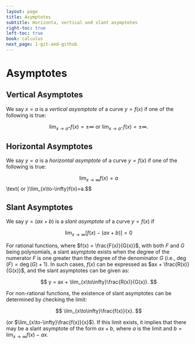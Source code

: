 ```yaml
---
layout: page
title: Asymptotes
subtitle: Horizonta, vertical and slant asymptotes
right-toc: true
left-toc: true
book: calculus
next_page: 1-git-and-github
---
```


# Asymptotes

## Vertical Asymptotes

We say $x=a$ is a *vertical asysmptote* of a curve $y=f(x)$ if one of the following is true:

$$\lim_{x\to a^+}f(x)=\pm\infty\text{ or }\lim_{x\to a^-}f(x)=\pm\infty.$$

## Horizontal Asymptotes

We say $y=a$ is a *horizontal asymptote* of a curve $y=f(x)$ if one of the following is true:

$$\lim_{x\to \infty}f(x)=a$$\text{ or }\lim_{x\to-\infty}f(x)=a.$$

## Slant Asymptotes

We say $y=(ax + b)$ is a *slant asymptote* of a curve $y=f(x)$ if

$$
\lim_{x\to\infty} [f(x) - (ax + b)] = 0
$$

For rational functions, where $f(x) = \frac{F(x)}{G(x)}$, with both $F$ and $G$ being polynomials, a slant asymptote exists when the degree of the numerator $F$ is one greater than the degree of the denominator $G$ (i.e., $\deg(F) = \deg(G) + 1$). In such cases, $f(x)$ can be expressed as $ax + \frac{R(x)}{G(x)}$, and the slant asymptotes can be given as:

$$
y = ax + \lim_{x\to\infty}\frac{R(x)}{G(x)}.
$$

For non-rational functions, the existence of slant asymptotes can be determined by checking the limit:

$$
\lim_{x\to\infty}\frac{f(x)}{x}.
$$

(or $\lim_{x\to-\infty}\frac{f(x)}{x}$). If this limit exists, it implies that there may be a slant asymptote of the form $ax + b$, where $a$ is the limit and $b=\displaystyle\lim_{x\to\infty}f(x)-ax$.